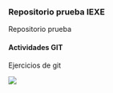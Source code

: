  ### Repositorio prueba IEXE 

Repositorio prueba 

#### Actividades GIT 

Ejercicios de git 

![](C:/Users/raymu/OneDrive/Documentos/Backup/IEXE/Ingeniería_de_Software/clase6/imagen_git_log.png)

